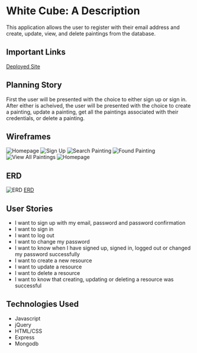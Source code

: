 # White Cube: A Description
This application allows the user to register with their email address and create, update, view, and delete paintings from
the database.

## Important Links
[Deployed Site](http://krisbarr.github.io/white-cube-client/)
## Planning Story

First the user will be presented with the choice to either sign up or sign in.  After either is acheived, the user will be
presented with the choice to create a painting, update a painting, get all the paintings associated with their credentials, or delete a painting.

## Wireframes
![Homepage](https://media.git.generalassemb.ly/user/35003/files/17e57680-a28b-11eb-96f3-37184a892944)
![Sign Up](https://media.git.generalassemb.ly/user/35003/files/26cc2900-a28b-11eb-8a17-29496943cbb9)
![Search Painting](https://media.git.generalassemb.ly/user/35003/files/3481ae80-a28b-11eb-9af6-d5d6d2ac1a51)
![Found Painting](https://media.git.generalassemb.ly/user/35003/files/60049900-a28b-11eb-80fc-b45da9c455ed)
![View All Paintings](https://media.git.generalassemb.ly/user/35003/files/77438680-a28b-11eb-9f54-01156bb1931e)
![Homepage](https://media.git.generalassemb.ly/user/35003/files/17e57680-a28b-11eb-96f3-37184a892944)
## ERD

![ERD](https://media.git.generalassemb.ly/user/35003/files/cf7a8880-a28b-11eb-8eac-74aaf330b955)
[ERD](https://media.git.generalassemb.ly/user/35003/files/cf7a8880-a28b-11eb-8eac-74aaf330b955)
## User Stories
* I want to sign up with my email, password and password confirmation
* I want to sign in
* I want to log out
* I want to change my password
* I want to know when I have signed up, signed in, logged out or changed my password successfully
* I want to create a new resource
* I want to update a resource
* I want to delete a resource
* I want to know that creating, updating or deleting a resource was successful

## Technologies Used
* Javascript
* jQuery
* HTML/CSS
* Express
* Mongodb
